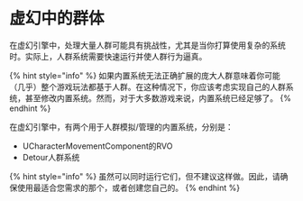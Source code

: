 # 虚幻中的群体

在虚幻引擎中，处理大量人群可能具有挑战性，尤其是当你打算使用复杂的系统时。实际上，人群系统需要快速运行并使人群行为逼真。&#x20;

{% hint style="info" %}
如果内置系统无法正确扩展的庞大人群意味着你可能（几乎）整个游戏玩法都基于人群。在这种情况下，你应该考虑实现自己的人群系统，甚至修改内置系统。然而，对于大多数游戏来说，内置系统已经足够了。
{% endhint %}

在虚幻引擎中，有两个用于人群模拟/管理的内置系统，分别是：&#x20;

* UCharacterMovementComponent的RVO
* Detour人群系统

{% hint style="info" %}
虽然可以同时运行它们，但不建议这样做。因此，请确保使用最适合您需求的那个，或者创建您自己的。
{% endhint %}
